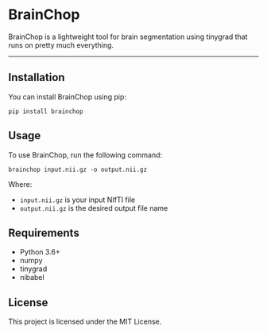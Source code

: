 # BrainChop

BrainChop is a lightweight tool for brain segmentation using tinygrad that runs on pretty much everything.

---

## Installation

You can install BrainChop using pip:

```
pip install brainchop
```

## Usage

To use BrainChop, run the following command:

```
brainchop input.nii.gz -o output.nii.gz
```

Where:
- `input.nii.gz` is your input NIfTI file
- `output.nii.gz` is the desired output file name

## Requirements

- Python 3.6+
- numpy
- tinygrad
- nibabel

## License

This project is licensed under the MIT License.
